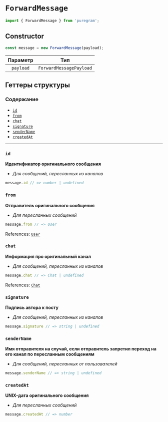 # `ForwardMessage`

```ts
import { ForwardMessage } from 'puregram';
```

## Constructor

```ts
const message = new ForwardMessage(payload);
```

| Параметр  |           Тип           |
| :-------: | :---------------------: |
| `payload` | `ForwardMessagePayload` |

## Геттеры структуры

### Содержание

* [`id`](#id)
* [`from`](#from)
* [`chat`](#chat)
* [`signature`](#signature)
* [`senderName`](#sendername)
* [`createdAt`](#createdat)

---

### `id`

**Идентификатор оригинального сообщения**

* _Для сообщений, пересланных из каналов_

```ts
message.id // => number | undefined
```

### `from`

**Отправитель оригинального сообщения**

* _Для пересланных сообщений_

```ts
message.from // => User
```

References: [`User`](./user.md)

### `chat`

**Информация про оригинальный канал**

* _Для сообщений, пересланных из каналов_

```ts
message.chat // => Chat | undefined
```

References: [`Chat`](./chat.md)

### `signature`

**Подпись автора к посту**

* _Для сообщений, пересланных из каналов_

```ts
message.signature // => string | undefined
```

### `senderName`

**Имя отправителя на случай, если отправитель запретил переход на его канал по пересланным сообщениям**

* _Для сообщений, пересланных от пользователей_

```ts
message.senderName // => string | undefined
```

### `createdAt`

**UNIX-дата оригинального сообщения**

* _Для пересланных сообщений_

```ts
message.createdAt // => number
```